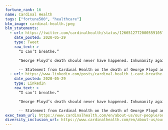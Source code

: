 ```yaml
---
fortune_rank: 16
name: Cardinal Health
tags: ["fortune500", "healthcare"]
blm_image: cardinal-health.jpeg
blm_statements:
  - url: https://twitter.com/cardinalhealth/status/1266512772000559105?s=20
    date_posted: 2020-05-29
    type: Tweet
    raw_text: >
      “I can’t breathe.”

      "George Floyd’s death should never have happened. Inhumanity against one is inhumanity against all. This has to stop. All of us have a responsibility to encourage unity and demand justice for George Floyd, Breonna Taylor and too many others whose lives have been cut short by racism throughout our country’s history. We must come together so that everyone enjoys the same privilege of living, working and raising their families in a community that is safe for all.” 

      -- Statement from Cardinal Health on the death of George Floyd and Columbus, Ohio, demonstrations
  - url: https://www.linkedin.com/posts/cardinal-health_i-cant-breathe-george-floyds-death-activity-6672273993170530304-r9vw/
    date_posted: 2020-05-29
    type: LinkedIn
    raw_text: >
      “I can’t breathe.”

      "George Floyd’s death should never have happened. Inhumanity against one is inhumanity against all. This has to stop. All of us have a responsibility to encourage unity and demand justice for George Floyd, Breonna Taylor and too many others whose lives have been cut short by racism throughout our country’s history. We must come together so that everyone enjoys the same privilege of living, working and raising their families in a community that is safe for all.” 

      -- Statement from Cardinal Health on the death of George Floyd and Columbus, Ohio, demonstrations
exec_team_url: https://www.cardinalhealth.com/en/about-us/our-people/our-leaders.html
diversity_inclusion_url: https://www.cardinalhealth.com/en/about-us/our-people/diversity-and-inclusion.html
---
```

